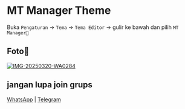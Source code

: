 # MT Manager Theme

Buka `Pengaturan` -> `Tema` -> `Tema Editor` -> gulir ke bawah dan pilih `MT Manager👾`

## Foto📸

<a href="https://imgbb.com/"><img src="https://i.ibb.co.com/Lz5yVLv4/IMG-20250320-WA0284.jpg" alt="IMG-20250320-WA0284" border="0"></a>

## jangan lupa join grups

[WhatsApp](https://chat.whatsapp.com/Gomu4BhzluT3gaXRHmNs4n) | [Telegram](https://t.me/TarnaWijaya_grup)
